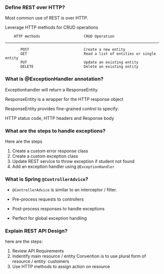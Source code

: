 ### Define REST over HTTP?

Most common use of REST is over HTTP.

Leverage HTTP methods for CRUD operations

    	HTTP methods 					CRUD Operation

---

    	   POST							Create a new entity
    	   GET							Read a list of entities or single entity
    	   PUT							Update an existing entity
    	   DELETE						Delete an existing entity

### What is @ExceptionHandler annotation?

Exceptionhandler will return a ResponseEntity.

ResponseEntity is a wrapper for the HTTP response object

ResponseEntity provides fine-grained control to specify:

HTTP status code, HTTP headers and Response body

### What are the steps to handle exceptions?

Here are the steps

1. Create a custom error response class
2. Create a custom exception class
3. Update REST service to throw exception if student not found
4. Add an exception handler using `@ExceptionHandler`

### What is Spring `@ControllerAdvice`?

- `@ControllerAdvice` is similar to an interceptor / filter.

- Pre-process requests to controllers
- Post-process responses to handle exceptions
- Perfect for global exception handling

### Explain REST API Design?

here are the steps:

1. Review API Requirements
2. Indentify main resource / entity
   Convention is to use plural form of resource / entity: customers
3. Use HTTP methods to assign action on resource
